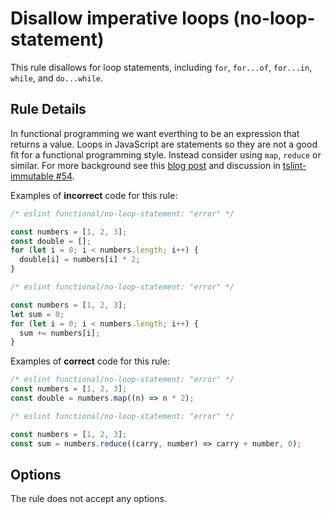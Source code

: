 # Disallow imperative loops (no-loop-statement)

This rule disallows for loop statements, including `for`, `for...of`, `for...in`, `while`, and `do...while`.

## Rule Details

In functional programming we want everthing to be an expression that returns a value.
Loops in JavaScript are statements so they are not a good fit for a functional programming style.
Instead consider using `map`, `reduce` or similar.
For more background see this [blog post](https://hackernoon.com/rethinking-javascript-death-of-the-for-loop-c431564c84a8) and discussion in [tslint-immutable #54](https://github.com/jonaskello/tslint-immutable/issues/54).

Examples of **incorrect** code for this rule:

```js
/* eslint functional/no-loop-statement: "error" */

const numbers = [1, 2, 3];
const double = [];
for (let i = 0; i < numbers.length; i++) {
  double[i] = numbers[i] * 2;
}
```

```js
/* eslint functional/no-loop-statement: "error" */

const numbers = [1, 2, 3];
let sum = 0;
for (let i = 0; i < numbers.length; i++) {
  sum += numbers[i];
}
```

Examples of **correct** code for this rule:

```js
/* eslint functional/no-loop-statement: "error" */
const numbers = [1, 2, 3];
const double = numbers.map((n) => n * 2);
```

```js
/* eslint functional/no-loop-statement: "error" */

const numbers = [1, 2, 3];
const sum = numbers.reduce((carry, number) => carry + number, 0);
```

## Options

The rule does not accept any options.
